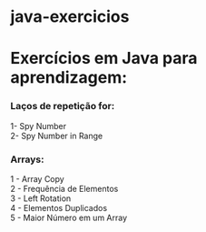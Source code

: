 # java-exercicios
<h1>Exercícios em Java para aprendizagem:</h1>

<h3>Laços de repetição for:</h3>
    1- Spy Number
    <br>
    2- Spy Number in Range

<h3>Arrays:</h3>
    1 - Array Copy
<br>2 - Frequência de Elementos
<br>3 - Left Rotation
<br>4 - Elementos Duplicados
<br>5 - Maior Número em um Array


